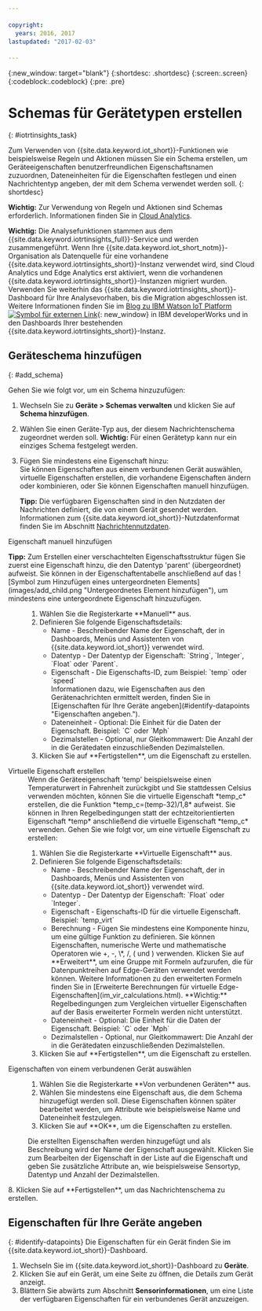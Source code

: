```yaml
---

copyright:
  years: 2016, 2017
lastupdated: "2017-02-03"

---
```


{:new_window: target="blank"}
{:shortdesc: .shortdesc}
{:screen:.screen}
{:codeblock:.codeblock}
{:pre: .pre}

# Schemas für Gerätetypen erstellen
{: #iotrtinsights_task}

Zum Verwenden von {{site.data.keyword.iot_short}}-Funktionen wie beispielsweise Regeln und Aktionen müssen Sie ein Schema erstellen, um Geräteeigenschaften benutzerfreundlichen Eigenschaftsnamen zuzuordnen, Dateneinheiten für die Eigenschaften festlegen und einen Nachrichtentyp angeben, der mit dem Schema verwendet werden soll.
{: shortdesc}

**Wichtig:** Zur Verwendung von Regeln und Aktionen sind Schemas erforderlich. Informationen finden Sie in [Cloud Analytics](cloud_analytics.html#rules).

**Wichtig:** Die Analysefunktionen stammen aus dem {{site.data.keyword.iotrtinsights_full}}-Service und werden zusammengeführt. Wenn Ihre {{site.data.keyword.iot_short_notm}}-Organisation als Datenquelle für eine vorhandene {{site.data.keyword.iotrtinsights_short}}-Instanz verwendet wird, sind Cloud Analytics und Edge Analytics erst aktiviert, wenn die vorhandenen {{site.data.keyword.iotrtinsights_short}}-Instanzen migriert wurden. Verwenden Sie weiterhin das {{site.data.keyword.iotrtinsights_short}}-Dashboard für Ihre Analysevorhaben, bis die Migration abgeschlossen ist. Weitere Informationen finden Sie im [Blog zu IBM Watson IoT Platform ![Symbol für externen Link](../../icons/launch-glyph.svg)](https://developer.ibm.com/iotplatform/2016/04/28/iot-real-time-insights-and-watson-iot-platform-a-match-made-in-heaven/){: new_window} in IBM developerWorks und in den Dashboards Ihrer bestehenden {{site.data.keyword.iotrtinsights_short}}-Instanz.  

## Geräteschema hinzufügen
{: #add_schema}

Gehen Sie wie folgt vor, um ein Schema hinzuzufügen:  
1. Wechseln Sie zu **Geräte > Schemas verwalten** und klicken Sie auf **Schema hinzufügen**.  
2. Wählen Sie einen Geräte-Typ aus, der diesem Nachrichtenschema zugeordnet werden soll. **Wichtig:** Für einen Gerätetyp kann nur ein einziges Schema festgelegt werden.

3. Fügen Sie mindestens eine Eigenschaft hinzu:  
    Sie können Eigenschaften aus einem verbundenen Gerät auswählen, virtuelle Eigenschaften erstellen, die vorhandene Eigenschaften ändern oder kombinieren, oder Sie können Eigenschaften manuell hinzufügen.  

    **Tipp:** Die verfügbaren Eigenschaften sind in den Nutzdaten der Nachrichten definiert, die von einem Gerät gesendet werden. Informationen zum {{site.data.keyword.iot_short}}-Nutzdatenformat finden Sie im Abschnitt [Nachrichtennutzdaten](reference/mqtt/index.html#message-payloadl "Nachrichtennutzdaten.").   
  <dl>
  <dt>Eigenschaft manuell hinzufügen</dt>
  <p><b>Tipp:</b> Zum Erstellen einer verschachtelten Eigenschaftsstruktur fügen Sie zuerst eine Eigenschaft hinzu, die den Datentyp 'parent' (übergeordnet) aufweist. Sie können in der Eigenschaftentabelle anschließend auf das ![Symbol zum Hinzufügen eines untergeordneten Elements](images/add_child.png "Untergeordnetes Element hinzufügen"), um mindestens eine untergeordnete Eigenschaft hinzuzufügen.</p>
  <dd>
  <ol>
    <li>Wählen Sie die Registerkarte **Manuell** aus.</li>
    <li>Definieren Sie folgende Eigenschaftsdetails:
    <ul>  
      <li>Name - Beschreibender Name der Eigenschaft, der in Dashboards, Menüs und Assistenten von {{site.data.keyword.iot_short}} verwendet wird.</li>
      <li>Datentyp - Der Datentyp der Eigenschaft:  
   `String`, `Integer`, `Float` oder `Parent`.</li>
   <!--<li>Event - A specific event to collect data for. Leave blank to collect for all events.</li>-->
   <li>Eigenschaft - Die Eigenschafts-ID, zum Beispiel:  
 `temp` oder `speed`  </br> Informationen dazu, wie Eigenschaften aus den Gerätenachrichten ermittelt werden, finden Sie in [Eigenschaften für Ihre Geräte angeben](#identify-datapoints "Eigenschaften angeben.").</li>
  <li>Dateneinheit - Optional: Die Einheit für die Daten der Eigenschaft. Beispiel:  
     `C` oder `Mph`  </li>
     <li> Dezimalstellen - Optional, nur Gleitkommawert: Die Anzahl der in die Gerätedaten einzuschließenden Dezimalstellen.</li>
    </ul>
    </li>
    <li>Klicken Sie auf **Fertigstellen**, um die Eigenschaft zu erstellen.</li>
  </ol>
  </dd>
  <dt>Virtuelle Eigenschaft erstellen</dt>
  <dd> Wenn die Geräteeigenschaft 'temp' beispielsweise einen Temperaturwert in Fahrenheit zurückgibt und Sie stattdessen Celsius verwenden möchten, können Sie die virtuelle Eigenschaft *temp_c* erstellen, die die Funktion *temp_c=(temp-32)/1,8* aufweist. Sie können in Ihren Regelbedingungen statt der echtzeitorientierten Eigenschaft *temp* anschließend die virtuelle Eigenschaft *temp_c* verwenden.  
  Gehen Sie wie folgt vor, um eine virtuelle Eigenschaft zu erstellen:
  <ol>
    <li>Wählen Sie die Registerkarte **Virtuelle Eigenschaft** aus.</li>  
    <li>Definieren Sie folgende Eigenschaftsdetails:
    <ul>
    <li>Name - Beschreibender Name der Eigenschaft, der in Dashboards, Menüs und Assistenten von {{site.data.keyword.iot_short}} verwendet wird.</li>
    <li>Datentyp - Der Datentyp der Eigenschaft:  
 `Float` oder `Integer`.</li>
 <li>Eigenschaft - Eigenschafts-ID für die virtuelle Eigenschaft. Beispiel:  
`temp_virt`</li>
    <li>Berechnung - Fügen Sie mindestens eine Komponente hinzu, um eine gültige Funktion zu definieren. Sie können Eigenschaften, numerische Werte und mathematische Operatoren wie +, -, \*, /, ( und ) verwenden.  
    Klicken Sie auf **Erweitert**, um eine Gruppe mit Formeln aufzurufen, die für Datenpunktreihen auf Edge-Geräten verwendet werden können. Weitere Informationen zu den erweiterten Formeln finden Sie in [Erweiterte Berechnungen für virtuelle Edge-Eigenschaften](im_vir_calculations.html).  
    **Wichtig:** Regelbedingungen zum Vergleichen virtueller Eigenschaften auf der Basis erweiterter Formeln werden nicht unterstützt.</li>
    <li>Dateneinheit - Optional: Die Einheit für die Daten der Eigenschaft. Beispiel: `C` oder `Mph`</li>
    <li> Dezimalstellen - Optional, nur Gleitkommawert: Die Anzahl der in die Gerätedaten einzuschließenden Dezimalstellen.</li>
   </ul>
   </li>
   <li>Klicken Sie auf **Fertigstellen**, um die Eigenschaft zu erstellen.</li>
  </ol>
  </dd>
  <dt>Eigenschaften von einem verbundenen Gerät auswählen</dt>
  <dd>
  <ol>
    <li>Wählen Sie die Registerkarte **Von verbundenen Geräten** aus.</li>  
    <li>Wählen Sie mindestens eine Eigenschaft aus, die dem Schema hinzugefügt werden soll. Diese Eigenschaften können später bearbeitet werden, um Attribute wie beispielsweise Name und Dateneinheit festzulegen.  
<!--**Important:** Each property must be unique for a schema. If you select multiple occurrences of the same property for different events, only one of the selected properties is added to the schema.</li>-->
  <li>Klicken Sie auf **OK**, um die Eigenschaften zu erstellen.</li>
  </ol>
  </dd>
    <dd>Die erstellten Eigenschaften werden hinzugefügt und als Beschreibung wird der Name der Eigenschaft ausgewählt. Klicken Sie zum Bearbeiten der Eigenschaft in der Liste auf die Eigenschaft und geben Sie zusätzliche Attribute an, wie beispielsweise Sensortyp, Datentyp und Anzahl der Dezimalstellen.</dd>
  </dl>
8. Klicken Sie auf **Fertigstellen**, um das Nachrichtenschema zu erstellen.

## Eigenschaften für Ihre Geräte angeben
{: #identify-datapoints}
   Die Eigenschaften für ein Gerät finden Sie im {{site.data.keyword.iot_short}}-Dashboard.

1. Wechseln Sie im {{site.data.keyword.iot_short}}-Dashboard zu **Geräte**.
2. Klicken Sie auf ein Gerät, um eine Seite zu öffnen, die Details zum Gerät anzeigt.
3. Blättern Sie abwärts zum Abschnitt **Sensorinformationen**, um eine Liste der verfügbaren Eigenschaften für ein verbundenes Gerät anzuzeigen.
